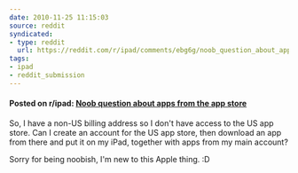 ```yaml
---
date: 2010-11-25 11:15:03
source: reddit
syndicated:
- type: reddit
  url: https://reddit.com/r/ipad/comments/ebg6g/noob_question_about_apps_from_the_app_store/
tags:
- ipad
- reddit_submission
---
```


#### Posted on r/ipad: [Noob question about apps from the app store](https://reddit.com/r/ipad/comments/ebg6g/noob_question_about_apps_from_the_app_store/)

So, I have a non-US billing address so I don't have access to the US app store. Can I create an account for the US app store, then download an app from there and put it on my iPad, together with apps from my main account? 

Sorry for being noobish, I'm new to this Apple thing. :D